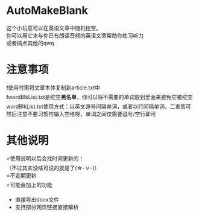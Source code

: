 # AutoMakeBlank<br>
这个小玩意可以在英语文章中随机挖空。<br>
你可以用它来与你已有朗读音频的英语文章帮助你练习听力<br>
或者搞点其他的qwq<br>

# 注意事项<br>
❗使用时需将文章本体复制到article.txt中<br>
❗wordBlkList.txt是挖空**黑名单**，你可以将不需要的单词放到里面来避免它被挖空<br>
    wordBlkList.txt使用方式：以英文逗号间隔单词，或者以行间隔单词，二者皆可<br>
                             然后注意不要习惯性输入空格呀，单词之间仅需要逗号/空行即可<br>
                             
# 其他说明<br>
⭐使用说明以后会找时间更新的！<br>
（不过其实没啥可说的就是了(☆-ｖ-)）<br>
⭐不定期更新<br>
⭐可能会加上的功能<br>
<ul>
    <li>直接导出docx文件</li>
    <li>支持部分网页链接直接解析</li>
</ul>
<br>
